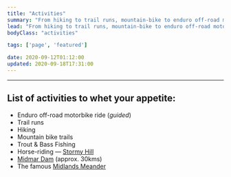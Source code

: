 ```yaml
---
title: "Activities"
summary: "From hiking to trail runs, mountain-bike to enduro off-road motorbike rides, trout and bass fishing to horse-rides – whatever your outdoor fancy, there are plenty of activities on offer for you to enjoy in our beautiful surrounding area."
lead: "From hiking to trail runs, mountain-bike to enduro off-road motorbike rides, trout and bass fishing to horse-rides – whatever your outdoor fancy, there are plenty of activities on offer for you to enjoy in our beautiful surrounding area."
bodyClass: "activities"

tags: ['page', 'featured']

date: 2020-09-12T01:12:00
updated: 2020-09-18T17:31:00
---
```


---

## List of activities to whet your appetite:

* Enduro off-road motorbike ride (*guided*)
* Trail runs
* Hiking
* Mountain bike trails
* Trout & Bass Fishing
* Horse-riding &mdash; [Stormy Hill][1]
* [Midmar Dam][2] (approx. 30kms)
* The famous [Midlands Meander][3]

[1]: http://www.stormyhill.co.za/
[2]: http://www.sa-venues.com/game-reserves/kzn_midmar-dam.htm
[3]: http://www.midlandsmeander.co.za/
